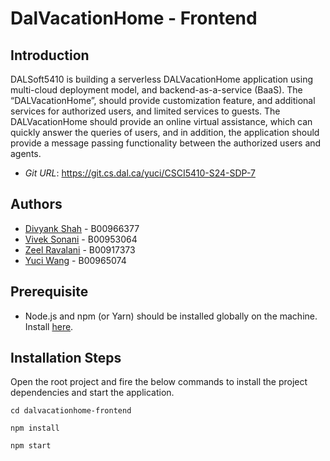# DalVacationHome - Frontend

## Introduction

DALSoft5410 is building a serverless DALVacationHome application using multi-cloud
deployment model, and backend-as-a-service (BaaS). The “DALVacationHome”, should
provide customization feature, and additional services for authorized users, and limited
services to guests. The DALVacationHome should provide an online virtual assistance, which
can quickly answer the queries of users, and in addition, the application should provide a
message passing functionality between the authorized users and agents.

- _Git URL_: <https://git.cs.dal.ca/yuci/CSCI5410-S24-SDP-7>

## Authors

- [Divyank Shah](dv491067@dal.ca) - B00966377
- [Vivek Sonani](viveksonani@dal.ca) - B00953064
- [Zeel Ravalani](zeel.ravalani@dal.ca) - B00917373
- [Yuci Wang](yuciwang@dal.ca) - B00965074

## Prerequisite

- Node.js and npm (or Yarn) should be installed globally on the machine. Install [here](https://nodejs.org/en).

## Installation Steps

Open the root project and fire the below commands to install the project dependencies and start the application.

```
cd dalvacationhome-frontend
```

```
npm install
```

```
npm start
```
